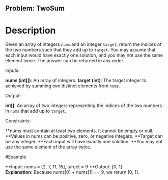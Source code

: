 ## Problem: TwoSum

# Description

Given an array of integers `nums` and an integer `target`, return the indices of the two numbers such that they add up to `target`. 
You may assume that each input would have exactly one solution, and you may not use the same element twice. The answer can be returned in any order.


Inputs:

**nums (int[])**: An array of integers.
 **target (int)**: The target integer to achieved by summing two distinct elements from `nums`.


Output:

**int[]**: An array of two integers representing the indices of the two numbers in `nums` that add up to `target`.


Constraints:

**nums must contain at least two elements. It cannot be empty or null.
**Values in nums can be positive, zero, or negative integers.
**Target can be any integer.
**Each input will have exactly one solution.
**You may not use the same element of the array twice.


#Example

**Input:  nums = [2, 7, 11, 15], target = 9 
**Output: [0, 1]  
**Explanation:** Because nums[0] + nums[1] == 9, we return [0, 1].

